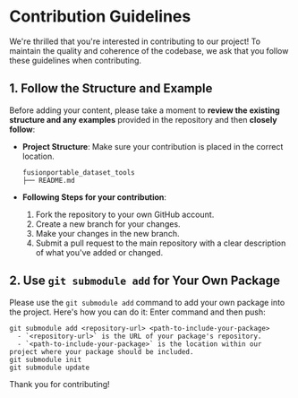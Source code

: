 # Contribution Guidelines

We're thrilled that you're interested in contributing to our project! 
To maintain the quality and coherence of the codebase, we ask that you follow these guidelines when contributing.

## 1. Follow the Structure and Example

Before adding your content, please take a moment to **review the existing structure and any examples** provided in the repository and then **closely follow**:

- **Project Structure**: Make sure your contribution is placed in the correct location. 
  ```shell script
  fusionportable_dataset_tools
  ├── README.md
  ```

- **Following Steps for your contribution**:
  1. Fork the repository to your own GitHub account.
  2. Create a new branch for your changes.
  3. Make your changes in the new branch.
  4. Submit a pull request to the main repository with a clear description of what you've added or changed.

## 2. Use `git submodule add` for Your Own Package

Please use the `git submodule add` command to add your own package into the project. Here's how you can do it:
Enter command and then push:
```shell script
git submodule add <repository-url> <path-to-include-your-package>
  - `<repository-url>` is the URL of your package's repository.
  - `<path-to-include-your-package>` is the location within our project where your package should be included.
git submodule init
git submodule update
```

Thank you for contributing!